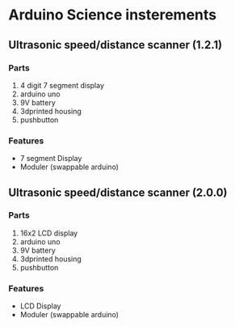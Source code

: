 # Arduino Science insterements  
## Ultrasonic speed/distance scanner (1.2.1)
### Parts

1. 4 digit 7 segment display 
2. arduino uno
3. 9V battery
4. 3dprinted housing
5. pushbutton

### Features
* 7 segment Display
* Moduler (swappable arduino)

## Ultrasonic speed/distance scanner (2.0.0)
### Parts

1. 16x2 LCD display
2. arduino uno
3. 9V battery
4. 3dprinted housing
5. pushbutton

### Features
* LCD Display
* Moduler (swappable arduino)
